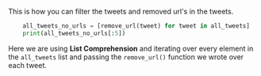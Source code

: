 This is how you can filter the tweets and removed url's in the tweets. 

```python
    all_tweets_no_urls = [remove_url(tweet) for tweet in all_tweets]
    print(all_tweets_no_urls[:5])
```

Here we are using **List Comprehension** and iterating over every element in the `all_tweets` list and passing the `remove_url()` function we wrote over each tweet. 